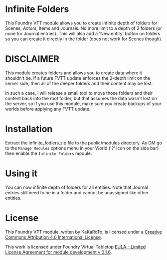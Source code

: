 # Infinite Folders

This Foundry VTT module allows you to create infinite depth of folders for Scenes, Actors, Items and Journals. No more limit to a depth of 2 folders (or none for Journal entries).
This will also add a 'New entity' button on folders so you can create it directly in the folder (does not work for Scenes though).

# DISCLAIMER

This module creates folders and allows you to create data where it shouldn't be. If a future FVTT update enforces the 2-depth limit on the server side, then all of the deeper folders and their content may be lost.

In such a case, I will release a small tool to move those folders and their content back into the root folder, but that assumes the data wasn't lost on the server, so if you use this module, make sure you create backups of your worlds before applying any FVTT update.

# Installation
Extract the infinite_fodlers.zip file to the public/modules directory. As DM go to the `Manage Modules` options menu in your World ('?' icon on the side bar) then enable the `Infinite Folders` module.

# Using it
You can now infinite depth of folders for all entities. Note that Journal entries still need to be in a folder and cannot be unassigned like other entities.

# License
This Foundry VTT module, writen by KaKaRoTo, is licensed under a [Creative Commons Attribution 4.0 International License](http://creativecommons.org/licenses/by/4.0/).

This work is licensed under Foundry Virtual Tabletop [EULA - Limited License Agreement for module development v 0.1.6](http://foundryvtt.com/pages/license.html).